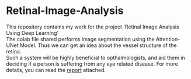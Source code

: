 # Retinal-Image-Analysis
This repository contains my work for the project 'Retinal Image Analysis Using Deep Learning'<br>
The colab file shared performs image segmentation using the Attention-UNet Model. Thus we can get an idea about the vessel structure of the retina.<br>
Such a system will be highly beneficial to opthalmologists, and aid them in deciding if a person is suffering from any eye related disease. For more details, you can read the [report](https://github.com/chakshu-dhannawat/Retinal-Image-Analysis/blob/main/Retinal%20Image%20Analysis%20Report.pdf) attached.
